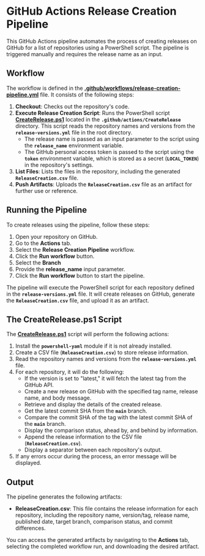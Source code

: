 # GitHub Actions Release Creation Pipeline

This GitHub Actions pipeline automates the process of creating releases on GitHub for a list of repositories using a PowerShell script. The pipeline is triggered manually and requires the release name as an input.

## Workflow

The workflow is defined in the **[.github/workflows/release-creation-pipeline.yml](https://github.com/Leticia-Mendes/github-actions-pipelines/blob/feature/main/readme/.github/workflows/release-creation-pipeline.yml)** file. It consists of the following steps:

1. **Checkout**: Checks out the repository's code.
2. **Execute Release Creation Script**: Runs the PowerShell script **[CreateRelease.ps1](https://github.com/Leticia-Mendes/github-actions-pipelines/blob/main/.github/actions/CreateRelease/CreateRelease1.ps1)** located in the **`.github/actions/CreateRelease`** directory. This script reads the repository names and versions from the **`release-versions.yml`** file in the root directory.
    - The release name is passed as an input parameter to the script using the **`release_name`** environment variable.
    - The GitHub personal access token is passed to the script using the **`token`** environment variable, which is stored as a secret (**`LOCAL_TOKEN`**) in the repository's settings.
4. **List Files**: Lists the files in the repository, including the generated **`ReleaseCreation.csv`** file.
5. **Push Artifacts**: Uploads the **`ReleaseCreation.csv`** file as an artifact for further use or reference.

## **Running the Pipeline**

To create releases using the pipeline, follow these steps:

1. Open your repository on GitHub.
2. Go to the **Actions** tab.
3. Select the **Release Creation Pipeline** workflow.
4. Click the **Run workflow** button.
5. Select the **Branch**
6. Provide the **release_name** input parameter.
7. Click the **Run workflow** button to start the pipeline.

The pipeline will execute the PowerShell script for each repository defined in the **`release-versions.yml`** file. It will create releases on GitHub, generate the **`ReleaseCreation.csv`** file, and upload it as an artifact.

## The CreateRelease.ps1 Script

The **[CreateRelease.ps1](https://github.com/Leticia-Mendes/github-actions-pipelines/blob/main/.github/actions/CreateRelease/CreateRelease1.ps1)** script will perform the following actions:

1. Install the **`powershell-yaml`** module if it is not already installed.
2. Create a CSV file (**`ReleaseCreation.csv`**) to store release information.
3. Read the repository names and versions from the **`release-versions.yml`** file.
4. For each repository, it will do the following:
    - If the version is set to "latest," it will fetch the latest tag from the GitHub API.
    - Create a new release on GitHub with the specified tag name, release name, and body message.
    - Retrieve and display the details of the created release.
    - Get the latest commit SHA from the **`main`** branch.
    - Compare the commit SHA of the tag with the latest commit SHA of the **`main`** branch.
    - Display the comparison status, ahead by, and behind by information.
    - Append the release information to the CSV file (**`ReleaseCreation.csv`**).
    - Display a separator between each repository's output.
5. If any errors occur during the process, an error message will be displayed.

## **Output**

The pipeline generates the following artifacts:

- **ReleaseCreation.csv**: This file contains the release information for each repository, including the repository name, version/tag, release name, published date, target branch, comparison status, and commit differences.

You can access the generated artifacts by navigating to the **Actions** tab, selecting the completed workflow run, and downloading the desired artifact.
